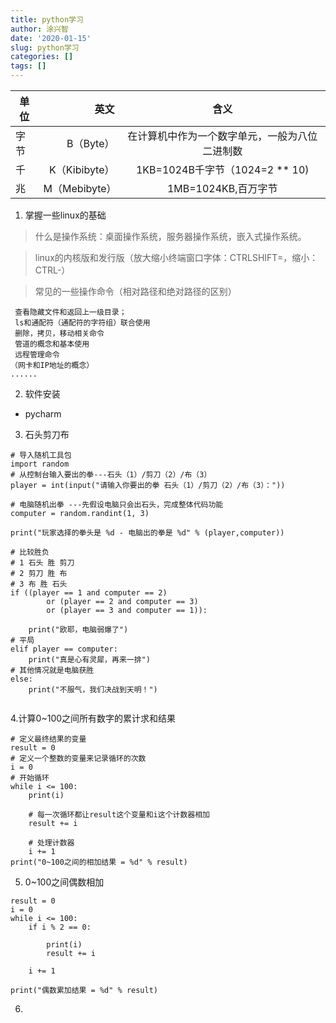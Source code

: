 ```yaml
---
title: python学习
author: 涂兴智
date: '2020-01-15'
slug: python学习
categories: []
tags: []
---
```


| 单位        | 英文   |  含义  |
| --------   | -----:  | :----:  |
| 字节      |   B（Byte）   |   在计算机中作为一个数字单元，一般为八位二进制数     |
| 千        | K（Kibibyte）  |   1KB=1024B千字节（1024=2 ** 10)   |
| 兆        |     M（Mebibyte）|  1MB=1024KB,百万字节  |
1. 掌握一些linux的基础 
  > 什么是操作系统：桌面操作系统，服务器操作系统，嵌入式操作系统。
  
  > linux的内核版和发行版（放大缩小终端窗口字体：CTRLSHIFT=，缩小：CTRL-）
  
  > 常见的一些操作命令（相对路径和绝对路径的区别）
  
     查看隐藏文件和返回上一级目录；
     ls和通配符（通配符的字符组）联合使用
     删除，拷贝，移动相关命令
     管道的概念和基本使用
     远程管理命令
    （网卡和IP地址的概念）
    ......
2. 软件安装
  + pycharm
  
3. 石头剪刀布

```
# 导入随机工具包
import random
# 从控制台输入要出的拳---石头（1）/剪刀（2）/布（3）
player = int(input("请输入你要出的拳 石头（1）/剪刀（2）/布（3）："))

# 电脑随机出拳 ---先假设电脑只会出石头，完成整体代码功能
computer = random.randint(1, 3)

print("玩家选择的拳头是 %d - 电脑出的拳是 %d" % (player,computer))

# 比较胜负
# 1 石头 胜 剪刀
# 2 剪刀 胜 布
# 3 布 胜 石头
if ((player == 1 and computer == 2)
        or (player == 2 and computer == 3)
        or (player == 3 and computer == 1)):

    print("欧耶，电脑弱爆了")
# 平局
elif player == computer:
    print("真是心有灵犀，再来一排")
# 其他情况就是电脑获胜
else:
    print("不服气，我们决战到天明！")
    
```

4.计算0~100之间所有数字的累计求和结果
```
# 定义最终结果的变量
result = 0
# 定义一个整数的变量来记录循环的次数
i = 0
# 开始循环
while i <= 100:
    print(i)

    # 每一次循环都让result这个变量和i这个计数器相加
    result += i

    # 处理计数器
    i += 1
print("0~100之间的相加结果 = %d" % result)
```

5. 0~100之间偶数相加
```
result = 0
i = 0
while i <= 100:
    if i % 2 == 0:

        print(i)
        result += i

    i += 1

print("偶数累加结果 = %d" % result)
```

6. 